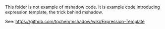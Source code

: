 This folder is not example of mshadow code.
It is example code introducing expression template, the trick behind mshadow.

See: https://github.com/tqchen/mshadow/wiki/Expression-Template
